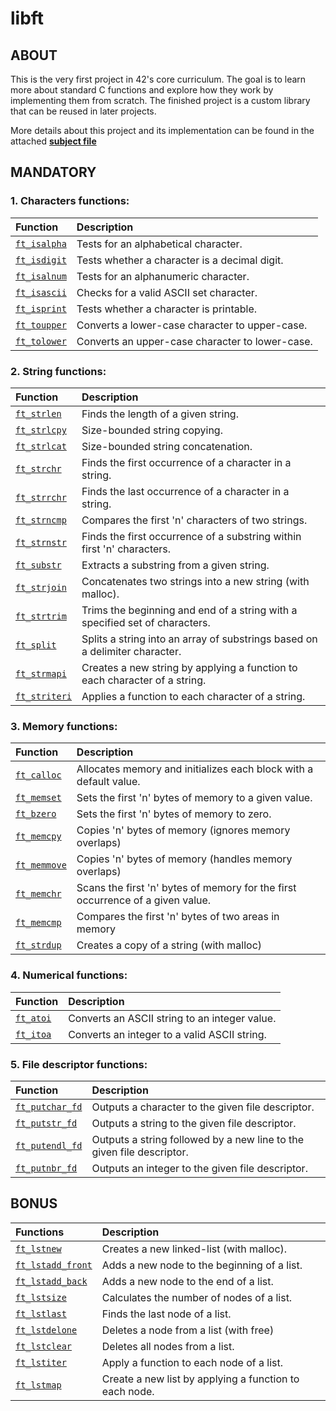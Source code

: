 # libft

## ABOUT

This is the very first project in 42's core curriculum. The goal is to learn more about standard C functions and explore how they work by implementing them from scratch. The finished project is a custom library that can be reused in later projects.

More details about this project and its implementation can be found in the attached [**subject file**](./subject.pdf)

## MANDATORY

### 1. Characters functions:

| Function | Description |
| :- | :- |
| [`ft_isalpha`](./ft_isalpha.c) | Tests for an alphabetical character. |
| [`ft_isdigit`](./ft_isdigit.c) | Tests whether a character is a decimal digit. |
| [`ft_isalnum`](./ft_isalnum.c) | Tests for an alphanumeric character. |
| [`ft_isascii`](./ft_isascii.c) | Checks for a valid ASCII set character. |
| [`ft_isprint`](./ft_isprint.c) | Tests whether a character is printable. |
| [`ft_toupper`](./ft_toupper.c) | Converts a lower-case character to upper-case. |
| [`ft_tolower`](./ft_tolower.c) | Converts an upper-case character to lower-case. |

### 2. String functions:

| Function | Description |
| :- | :- |
| [`ft_strlen`](./ft_strlen.c) | Finds the length of a given string. |
| [`ft_strlcpy`](./ft_strlcpy.c) | Size-bounded string copying. |
| [`ft_strlcat`](./ft_strlcat.c) | Size-bounded string concatenation. |
| [`ft_strchr`](./ft_strchr.c) | Finds the first occurrence of a character in a string. |
| [`ft_strrchr`](./ft_strrchr.c) | Finds the last occurrence of a character in a string. |
| [`ft_strncmp`](./ft_strncmp.c) | Compares the first 'n' characters of two strings. |
| [`ft_strnstr`](./ft_strnstr.c) | Finds the first occurrence of a substring within first 'n' characters. |
| [`ft_substr`](./ft_substr.c) | Extracts a substring from a given string. |
| [`ft_strjoin`](./ft_strjoin.c) | Concatenates two strings into a new string (with malloc). |
| [`ft_strtrim`](./ft_strtrim.c) | Trims the beginning and end of a string with a specified set of characters. |
| [`ft_split`](./ft_split.c) | Splits a string into an array of substrings based on a delimiter character. |
| [`ft_strmapi`](./ft_strmapi.c) | Creates a new string by applying a function to each character of a string. |
| [`ft_striteri`](./ft_striteri.c) | Applies a function to each character of a string. |

### 3. Memory functions:

| Function | Description |
| :- | :- |
| [`ft_calloc`](./ft_calloc.c) | Allocates memory and initializes each block with a default value. |
| [`ft_memset`](./ft_memset.c) | Sets the first 'n' bytes of memory to a given value. |
| [`ft_bzero`](./ft_bzero.c) | Sets the first 'n' bytes of memory to zero. |
| [`ft_memcpy`](./ft_memcpy.c) | Copies 'n' bytes of memory (ignores memory overlaps) |
| [`ft_memmove`](./ft_memmove.c) | Copies 'n' bytes of memory (handles memory overlaps) |
| [`ft_memchr`](./ft_memchr.c) | Scans the first 'n' bytes of memory for the first occurrence of a given value. |
| [`ft_memcmp`](./ft_memcmp.c) | Compares the first 'n' bytes of two areas in memory |
| [`ft_strdup`](./ft_strdup.c) | Creates a copy of a string (with malloc) |

### 4. Numerical functions:

| Function | Description |
| :- | :- |
| [`ft_atoi`](./ft_atoi.c) | Converts an ASCII string to an integer value. |
| [`ft_itoa`](./ft_itoa.c) | Converts an integer to a valid ASCII string. |

### 5. File descriptor functions:

| Function | Description |
| :- | :- |
| [`ft_putchar_fd`](./ft_putchar_fd.c) | Outputs a character to the given file descriptor. |
| [`ft_putstr_fd`](./ft_putstr_fd.c) | Outputs a string to the given file descriptor. |
| [`ft_putendl_fd`](./ft_putendl_fd.c) | Outputs a string followed by a new line to the given file descriptor. |
| [`ft_putnbr_fd`](./ft_putnbr_fd.c) | Outputs an integer to the given file descriptor. |

## BONUS

| Functions | Description |
| :- | :- |
| [`ft_lstnew`](./ft_lstnew.c) | Creates a new linked-list (with malloc). |
| [`ft_lstadd_front`](./ft_lstadd_front.c) | Adds a new node to the beginning of a list. |
| [`ft_lstadd_back`](./ft_lstadd_back.c) | Adds a new node to the end of a list. |
| [`ft_lstsize`](./ft_lstsize.c) | Calculates the number of nodes of a list. |
| [`ft_lstlast`](./ft_lstlast.c) | Finds the last node of a list. |
| [`ft_lstdelone`](./ft_lstdelone.c) | Deletes a node from a list (with free) |
| [`ft_lstclear`](./ft_lstclear.c) | Deletes all nodes from a list. |
| [`ft_lstiter`](./ft_lstiter.c) | Apply a function to each node of a list. |
| [`ft_lstmap`](./ft_lstmap.c) | Create a new list by applying a function to each node. |
